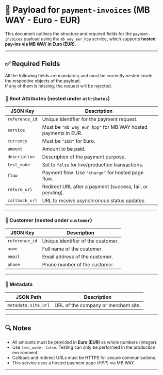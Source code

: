 # 📄 Payload for `payment-invoices` (MB WAY - Euro - EUR)

This document outlines the structure and required fields for the `payment-invoices` payload using the `mb_way_eur_hpp` service, which supports **hosted pay-ins via MB WAY in Euro (EUR)**.

---

## ✅ Required Fields

All the following fields are mandatory and must be correctly nested inside the respective objects of the payload.  
If any of them is missing, the request will be rejected.

### 🧾 Root Attributes (nested under `attributes`)

| JSON Key       | Description                                                   |
| -------------- | ------------------------------------------------------------- |
| `reference_id` | Unique identifier for the payment request.                    |
| `service`      | Must be `"mb_way_eur_hpp"` for MB WAY hosted payments in EUR. |
| `currency`     | Must be `"EUR"` for Euro.                                     |
| `amount`       | Amount to be paid.                                            |
| `description`  | Description of the payment purpose.                           |
| `test_mode`    | Set to `false` for live/production transactions.              |
| `flow`         | Payment flow. Use `"charge"` for hosted page flow.            |
| `return_url`   | Redirect URL after a payment (success, fail, or pending).     |
| `callback_url` | URL to receive asynchronous status updates.                   |

---

### 👤 Customer (nested under `customer`)

| JSON Key       | Description                        |
| -------------- | ---------------------------------- |
| `reference_id` | Unique identifier of the customer. |
| `name`         | Full name of the customer.         |
| `email`        | Email address of the customer.     |
| `phone`        | Phone number of the customer.      |

---

### 🧩 Metadata

| JSON Path           | Description                          |
| ------------------- | ------------------------------------ |
| `metadata.site_url` | URL of the company or merchant site. |

---

## 🔍 Notes

- All amounts must be provided in **Euro (EUR)** as whole numbers (integer).
- Use `test_mode: false`. Testing can only be performed in the production environment.
- Callback and redirect URLs must be HTTPS for secure communications.
- This service uses a hosted payment page (HPP) via MB WAY.

---
